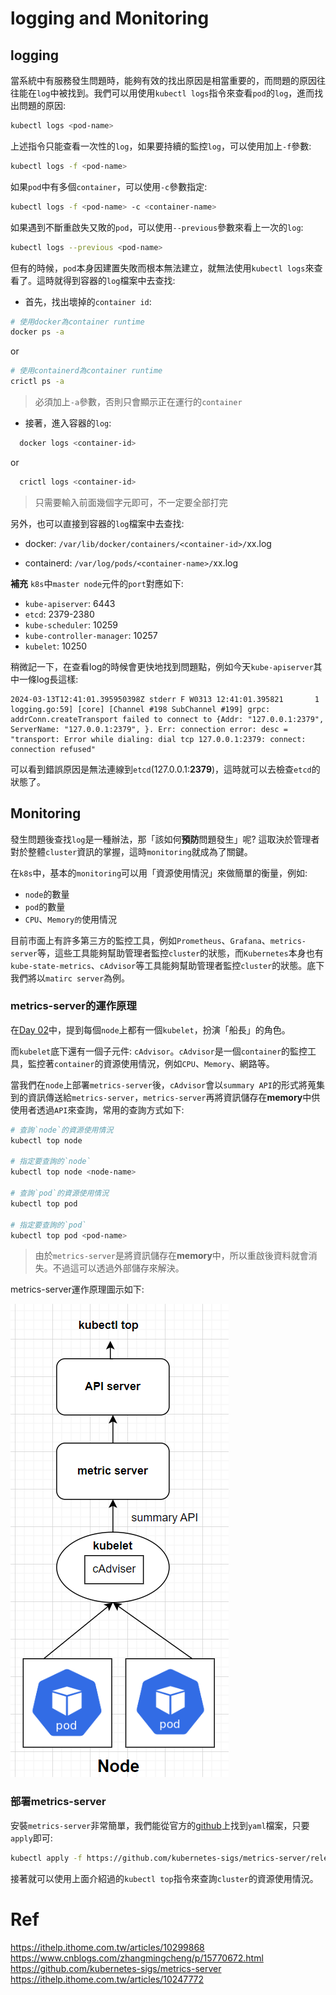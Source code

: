 # logging and Monitoring

## logging

當系統中有服務發生問題時，能夠有效的找出原因是相當重要的，而問題的原因往往能在`log`中被找到。我們可以用使用`kubectl logs`指令來查看`pod`的`log`，進而找出問題的原因:

```bash
kubectl logs <pod-name>
```
上述指令只能查看一次性的`log`，如果要持續的監控`log`，可以使用加上`-f`參數:

```bash
kubectl logs -f <pod-name>
```

如果`pod`中有多個`container`，可以使用`-c`參數指定:
```bash
kubectl logs -f <pod-name> -c <container-name>
```

如果遇到不斷重啟失又敗的`pod`，可以使用`--previous`參數來看上一次的`log`:
```bash
kubectl logs --previous <pod-name>
```

但有的時候，`pod`本身因建置失敗而根本無法建立，就無法使用`kubectl logs`來查看了。這時就得到容器的`log`檔案中去查找:

  * 首先，找出壞掉的`container id`:

```bash
# 使用docker為container runtime
docker ps -a
```
or
```bash
# 使用containerd為container runtime
crictl ps -a
```
> 必須加上`-a`參數，否則只會顯示正在運行的`container`

  * 接著，進入容器的`log`:
  
```bash
  docker logs <container-id> 
```
  or
```bash
  crictl logs <container-id>
```
> <container-id> 只需要輸入前面幾個字元即可，不一定要全部打完

另外，也可以直接到容器的`log`檔案中去查找:
  * docker: `/var/lib/docker/containers/<container-id>/`xx.log

  * containerd: `/var/log/pods/<container-name>/`xx.log

**補充**
`k8s`中`master node`元件的`port`對應如下:
  * `kube-apiserver`: 6443 
  * `etcd`: 2379-2380
  * `kube-scheduler`: 10259
  * `kube-controller-manager`: 10257
  * `kubelet`: 10250

稍微記一下，在查看log的時候會更快地找到問題點，例如今天`kube-apiserver`其中一條log長這樣:
```text
2024-03-13T12:41:01.395950398Z stderr F W0313 12:41:01.395821       1 logging.go:59] [core] [Channel #198 SubChannel #199] grpc: addrConn.createTransport failed to connect to {Addr: "127.0.0.1:2379", ServerName: "127.0.0.1:2379", }. Err: connection error: desc = "transport: Error while dialing: dial tcp 127.0.0.1:2379: connect: connection refused"
```
可以看到錯誤原因是無法連線到`etcd`(127.0.0.1:**2379**)，這時就可以去檢查`etcd`的狀態了。


## Monitoring

發生問題後查找`log`是一種辦法，那「該如何**預防**問題發生」呢? 這取決於管理者對於整體`cluster`資訊的掌握，這時`monitoring`就成為了關鍵。

在`k8s`中，基本的`monitoring`可以用「資源使用情況」來做簡單的衡量，例如:
  * `node`的數量
  * `pod`的數量
  * `CPU`、`Memory的`使用情況

目前市面上有許多第三方的監控工具，例如`Prometheus`、`Grafana`、`metrics-server`等，這些工具能夠幫助管理者監控`cluster`的狀態，而`Kubernetes`本身也有`kube-state-metrics`、`cAdvisor`等工具能夠幫助管理者監控`cluster`的狀態。底下我們將以`matirc server`為例。

### metrics-server的運作原理

在[Day 02](02.md)中，提到每個`node`上都有一個`kubelet`，扮演「船長」的角色。

而`kubelet`底下還有一個子元件: `cAdvisor`。`cAdvisor`是一個`container`的監控工具，監控著`container`的資源使用情況，例如`CPU`、`Memory`、網路等。

當我們在`node`上部署`metrics-server`後，`cAdvisor`會以`summary API`的形式將蒐集到的資訊傳送給`metrics-server`，`metrics-server`再將資訊儲存在**memory**中供使用者透過`API`來查詢，常用的查詢方式如下:

```bash
# 查詢`node`的資源使用情況
kubectl top node

# 指定要查詢的`node`
kubectl top node <node-name>

# 查詢`pod`的資源使用情況
kubectl top pod

# 指定要查詢的`pod`
kubectl top pod <pod-name>
```

> 由於`metrics-server`是將資訊儲存在**memory**中，所以重啟後資料就會消失。不過這可以透過外部儲存來解決。

metrics-server運作原理圖示如下:

![metrics-server](17-1-metric-server.png)

### 部署metrics-server

安裝`metrics-server`非常簡單，我們能從官方的[github](https://github.com/kubernetes-sigs/metrics-server)上找到`yaml`檔案，只要`apply`即可:

```bash
kubectl apply -f https://github.com/kubernetes-sigs/metrics-server/releases/latest/download/components.yaml
```

接著就可以使用上面介紹過的`kubectl top`指令來查詢`cluster`的資源使用情況。

# Ref
https://ithelp.ithome.com.tw/articles/10299868
https://www.cnblogs.com/zhangmingcheng/p/15770672.html
https://github.com/kubernetes-sigs/metrics-server
https://ithelp.ithome.com.tw/articles/10247772
